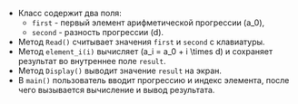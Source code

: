 - Класс содержит два поля:
   - `first` - первый элемент арифметической прогрессии \(a_0\),
   - `second` - разность прогрессии \(d\).
- Метод `Read()` считывает значения `first` и `second` с клавиатуры.
- Метод `element_i(i)` вычисляет \(a_i = a_0 + i \times d\) и сохраняет результат во внутреннее поле `result`.
- Метод `Display()` выводит значение `result` на экран.
- В `main()` пользователь вводит прогрессию и индекс элемента, после чего вызывается вычисление и вывод результата.